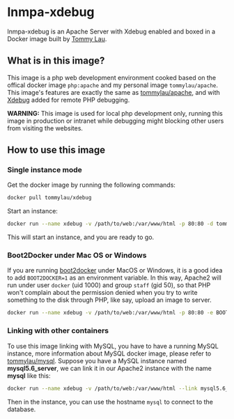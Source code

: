 # lnmpa-xdebug

lnmpa-xdebug is an Apache Server with Xdebug enabled and boxed in a Docker image built by [Tommy Lau](http://tommy.net.cn/).

## What is in this image?

This image is a php web development environment cooked based on the offical docker image `php:apache` and my personal image `tommylau/apache`. This image's features are exactly the same as [tommylau/apache](https://registry.hub.docker.com/u/tommylau/apache/), and with [Xdebug](http://xdebug.org/) added for remote PHP debugging.

**WARNING:** This image is used for local php development only, running this image in production or intranet while debugging might blocking other users from visiting the websites.

## How to use this image

### Single instance mode

Get the docker image by running the following commands:

```bash
docker pull tommylau/xdebug
```

Start an instance:

```bash
docker run --name xdebug -v /path/to/web:/var/www/html -p 80:80 -d tommylau/xdebug
```

This will start an instance, and you are ready to go.

### Boot2Docker under Mac OS or Windows

If you are running [boot2docker](https://github.com/boot2docker/boot2docker) under MacOS or Windows, it is a good idea to add `BOOT2DOCKER=1` as an environment variable. In this way, Apache2 will run under user `docker` (uid 1000) and group `staff` (gid 50), so that PHP won't complain about the permission denied when you try to write something to the disk through PHP, like say, upload an image to server.

```bash
docker run --name xdebug -v /path/to/web:/var/www/html -p 80:80 -e BOOT2DOCKER=1 -d tommylau/xdebug
```

### Linking with other containers

To use this image linking with MySQL, you have to have a running MySQL instance, more information about MySQL docker image, please refer to [tommylau/mysql](https://registry.hub.docker.com/u/tommylau/mysql/). Suppose you have a MySQL instance named **mysql5.6_server**, we can link it in our Apache2 instance with the name **mysql** like this:

```bash
docker run --name xdebug -v /path/to/web:/var/www/html --link mysql5.6_server:mysql -p 80:80 -d tommylau/xdebug
```

Then in the instance, you can use the hostname `mysql` to connect to the database.
